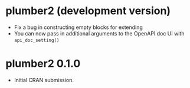 # plumber2 (development version)

* Fix a bug in constructing empty blocks for extending
* You can now pass in additional arguments to the OpenAPI doc UI with
  `api_doc_setting()`

# plumber2 0.1.0

* Initial CRAN submission.
